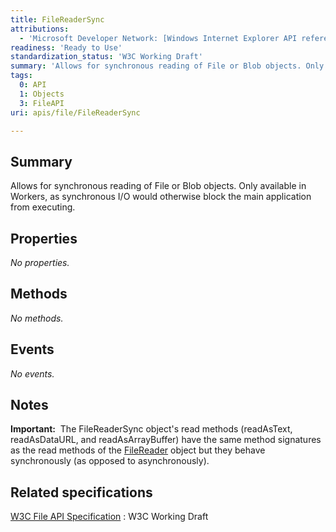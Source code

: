 ```yaml
---
title: FileReaderSync
attributions:
  - 'Microsoft Developer Network: [Windows Internet Explorer API reference Article](http://msdn.microsoft.com/en-us/library/ie/hh828809%28v=vs.85%29.aspx)'
readiness: 'Ready to Use'
standardization_status: 'W3C Working Draft'
summary: 'Allows for synchronous reading of File or Blob objects. Only available in Workers, as synchronous I/O would otherwise block the main application from executing.'
tags:
  0: API
  1: Objects
  3: FileAPI
uri: apis/file/FileReaderSync

---
```

## Summary

Allows for synchronous reading of File or Blob objects. Only available in Workers, as synchronous I/O would otherwise block the main application from executing.

## Properties

*No properties.*

## Methods

*No methods.*

## Events

*No events.*

## Notes

**Important:**  The FileReaderSync object's read methods (readAsText, readAsDataURL, and readAsArrayBuffer) have the same method signatures as the read methods of the [FileReader](/apis/file/FileReader) object but they behave synchronously (as opposed to asynchronously).

## Related specifications

[W3C File API Specification](http://www.w3.org/TR/FileAPI)
:   W3C Working Draft
